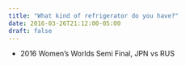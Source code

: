 ```yaml
---
title: "What kind of refrigerator do you have?"
date: 2016-03-26T21:12:00-05:00
draft: false
---
```

- 2016 Women’s Worlds Semi Final, JPN vs RUS